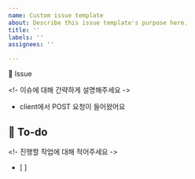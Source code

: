 ```yaml
---
name: Custom issue template
about: Describe this issue template's purpose here.
title: ''
labels: ''
assignees: ''

---
```


📌 Issue

<!- 이슈에 대해 간략하게 설명해주세요 -> 
- client에서 POST 요청이 들어왔어요

## 📝 To-do
<!- 진행할 작업에 대해 적어주세요 ->
- [ ]
